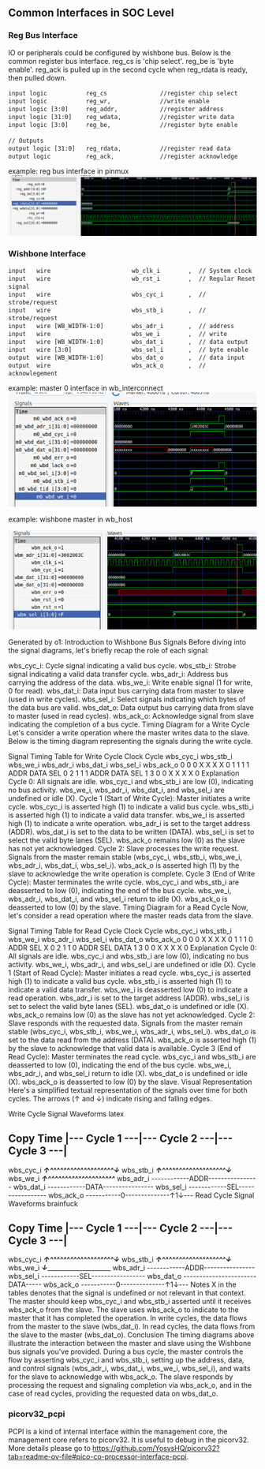 ## Common Interfaces in SOC Level


### Reg Bus Interface

IO or peripherals could be configured by wishbone bus. Below is the common register bus interface. reg_cs is 'chip select'. reg_be is 'byte enable'. 
reg_ack is pulled up in the second cycle when reg_rdata is ready, then pulled down. 

```
input logic           reg_cs               //register chip select
input logic           reg_wr,              //write enable
input logic [3:0]     reg_addr,            //register address
input logic [31:0]    reg_wdata,           //register write data
input logic [3:0]     reg_be,              //register byte enable

// Outputs
output logic [31:0]   reg_rdata,           //register read data
output logic          reg_ack,             //register acknowledge
```

example: reg bus interface in pinmux 
![example](img/reg_pinmux.png)



### Wishbone Interface

```
input   wire                       wb_clk_i        ,  // System clock
input   wire                       wb_rst_i        ,  // Regular Reset signal
input   wire                       wbs_cyc_i       ,  // strobe/request
input   wire                       wbs_stb_i       ,  // strobe/request
input   wire [WB_WIDTH-1:0]        wbs_adr_i       ,  // address
input   wire                       wbs_we_i        ,  // write
input   wire [WB_WIDTH-1:0]        wbs_dat_i       ,  // data output
input   wire [3:0]                 wbs_sel_i       ,  // byte enable
output  wire [WB_WIDTH-1:0]        wbs_dat_o       ,  // data input
output  wire                       wbs_ack_o       ,  // acknowlegement
```

example: master 0 interface in wb_interconnect
![example](img/wishbone_0.png)

example: wishbone master in wb_host

![example](img/wishbone_1.png)

Generated by o1:
Introduction to Wishbone Bus Signals
Before diving into the signal diagrams, let's briefly recap the role of each signal:

wbs_cyc_i: Cycle signal indicating a valid bus cycle.
wbs_stb_i: Strobe signal indicating a valid data transfer cycle.
wbs_adr_i: Address bus carrying the address of the data.
wbs_we_i: Write enable signal (1 for write, 0 for read).
wbs_dat_i: Data input bus carrying data from master to slave (used in write cycles).
wbs_sel_i: Select signals indicating which bytes of the data bus are valid.
wbs_dat_o: Data output bus carrying data from slave to master (used in read cycles).
wbs_ack_o: Acknowledge signal from slave indicating the completion of a bus cycle.
Timing Diagram for a Write Cycle
Let's consider a write operation where the master writes data to the slave. Below is the timing diagram representing the signals during the write cycle.

Signal Timing Table for Write Cycle
Clock Cycle	wbs_cyc_i	wbs_stb_i	wbs_we_i	wbs_adr_i	wbs_dat_i	wbs_sel_i	wbs_ack_o
0	0	0	X	X	X	X	0
1	1	1	1	ADDR	DATA	SEL	0
2	1	1	1	ADDR	DATA	SEL	1
3	0	0	X	X	X	X	0
Explanation
Cycle 0:
All signals are idle.
wbs_cyc_i and wbs_stb_i are low (0), indicating no bus activity.
wbs_we_i, wbs_adr_i, wbs_dat_i, and wbs_sel_i are undefined or idle (X).
Cycle 1 (Start of Write Cycle):
Master initiates a write cycle.
wbs_cyc_i is asserted high (1) to indicate a valid bus cycle.
wbs_stb_i is asserted high (1) to indicate a valid data transfer.
wbs_we_i is asserted high (1) to indicate a write operation.
wbs_adr_i is set to the target address (ADDR).
wbs_dat_i is set to the data to be written (DATA).
wbs_sel_i is set to select the valid byte lanes (SEL).
wbs_ack_o remains low (0) as the slave has not yet acknowledged.
Cycle 2:
Slave processes the write request.
Signals from the master remain stable (wbs_cyc_i, wbs_stb_i, wbs_we_i, wbs_adr_i, wbs_dat_i, wbs_sel_i).
wbs_ack_o is asserted high (1) by the slave to acknowledge the write operation is complete.
Cycle 3 (End of Write Cycle):
Master terminates the write cycle.
wbs_cyc_i and wbs_stb_i are deasserted to low (0), indicating the end of the bus cycle.
wbs_we_i, wbs_adr_i, wbs_dat_i, and wbs_sel_i return to idle (X).
wbs_ack_o is deasserted to low (0) by the slave.
Timing Diagram for a Read Cycle
Now, let's consider a read operation where the master reads data from the slave.

Signal Timing Table for Read Cycle
Clock Cycle	wbs_cyc_i	wbs_stb_i	wbs_we_i	wbs_adr_i	wbs_sel_i	wbs_dat_o	wbs_ack_o
0	0	0	X	X	X	X	0
1	1	1	0	ADDR	SEL	X	0
2	1	1	0	ADDR	SEL	DATA	1
3	0	0	X	X	X	X	0
Explanation
Cycle 0:
All signals are idle.
wbs_cyc_i and wbs_stb_i are low (0), indicating no bus activity.
wbs_we_i, wbs_adr_i, and wbs_sel_i are undefined or idle (X).
Cycle 1 (Start of Read Cycle):
Master initiates a read cycle.
wbs_cyc_i is asserted high (1) to indicate a valid bus cycle.
wbs_stb_i is asserted high (1) to indicate a valid data transfer.
wbs_we_i is deasserted low (0) to indicate a read operation.
wbs_adr_i is set to the target address (ADDR).
wbs_sel_i is set to select the valid byte lanes (SEL).
wbs_dat_o is undefined or idle (X).
wbs_ack_o remains low (0) as the slave has not yet acknowledged.
Cycle 2:
Slave responds with the requested data.
Signals from the master remain stable (wbs_cyc_i, wbs_stb_i, wbs_we_i, wbs_adr_i, wbs_sel_i).
wbs_dat_o is set to the data read from the address (DATA).
wbs_ack_o is asserted high (1) by the slave to acknowledge that valid data is available.
Cycle 3 (End of Read Cycle):
Master terminates the read cycle.
wbs_cyc_i and wbs_stb_i are deasserted to low (0), indicating the end of the bus cycle.
wbs_we_i, wbs_adr_i, and wbs_sel_i return to idle (X).
wbs_dat_o is undefined or idle (X).
wbs_ack_o is deasserted to low (0) by the slave.
Visual Representation
Here's a simplified textual representation of the signals over time for both cycles. The arrows (↑ and ↓) indicate rising and falling edges.

Write Cycle Signal Waveforms
latex

Copy
Time         |--- Cycle 1 ---|--- Cycle 2 ---|--- Cycle 3 ---|
----------------------------------------------------------------
wbs_cyc_i    _____↑^^^^^^^^^^^^^^^^^^^↓_____
wbs_stb_i    _____↑^^^^^^^^^^^^^^^^^^^↓_____
wbs_we_i     _____↑^^^^^^^^^^^^^^^^^^^^_____
wbs_adr_i    ------------ADDR----------------
wbs_dat_i    ------------DATA----------------
wbs_sel_i    ------------SEL-----------------
wbs_ack_o    -----------0--------------↑1↓---
Read Cycle Signal Waveforms
brainfuck

Copy
Time         |--- Cycle 1 ---|--- Cycle 2 ---|--- Cycle 3 ---|
----------------------------------------------------------------
wbs_cyc_i    _____↑^^^^^^^^^^^^^^^^^^^↓_____
wbs_stb_i    _____↑^^^^^^^^^^^^^^^^^^^↓_____
wbs_we_i     _____↓_________________________
wbs_adr_i    ------------ADDR----------------
wbs_sel_i    ------------SEL-----------------
wbs_dat_o    -----------------------DATA-----
wbs_ack_o    -----------0--------------↑1↓---
Notes
X in the tables denotes that the signal is undefined or not relevant in that context.
The master should keep wbs_cyc_i and wbs_stb_i asserted until it receives wbs_ack_o from the slave.
The slave uses wbs_ack_o to indicate to the master that it has completed the operation.
In write cycles, the data flows from the master to the slave (wbs_dat_i).
In read cycles, the data flows from the slave to the master (wbs_dat_o).
Conclusion
The timing diagrams above illustrate the interaction between the master and slave using the Wishbone bus signals you've provided. During a bus cycle, the master controls the flow by asserting wbs_cyc_i and wbs_stb_i, setting up the address, data, and control signals (wbs_adr_i, wbs_dat_i, wbs_we_i, wbs_sel_i), and waits for the slave to acknowledge with wbs_ack_o. The slave responds by processing the request and signaling completion via wbs_ack_o, and in the case of read cycles, providing the requested data on wbs_dat_o.


### picorv32_pcpi

PCPI is a kind of internal interface within the management core, the management core refers to picorv32. It is useful to debug in the picorv32. More details please go to https://github.com/YosysHQ/picorv32?tab=readme-ov-file#pico-co-processor-interface-pcpi. 













